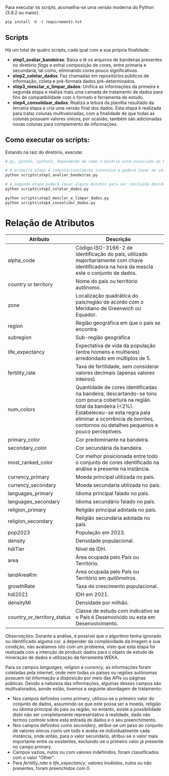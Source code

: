 Para executar os scripts, aconselha-se uma versão moderna do Python (3.9.2 ou maior).

```python
pip install -U -r requirements.txt
```

## Scripts

Há um total de quatro scripts, cada qual com a sua própria finalidade:

- **step1_avaliar_bandeiras**: Baixa e lê os arquivos de bandeiras presentes no diretório _flags_ e extrai composição de cores, entre primaria e secundaria, tal como, eliminando cores pouco significativas.
- **step2_coletar_dados**: Faz chamadas em repositórios públicos de informação, coleta e pré-formata dados pré-determinados.
- **step3_mesclar_e_limpar_dados**: Unifica as informações da primeira e segunda etapa e realiza mais uma camada de tratamento de dados para fins de compatibilidade com o formato e ferramenta de estudo.
- **step4_consolidaar_dados**: Realiza a leitura da planilha resultado da terceira etapa e cria uma versão final dos dados. Esta etapa é realizada para tratar colunas multivaloradas, com a finalidade de que todas as colunas possuam valores únicos, por ocasião, também são adicionadas novas colunas para complemento de informações.


## Como executar os scripts:

Estando na raiz do diretório, execute:

```python
# py, python, python3, dependendo de como o binário está associado ao PATH do seu sistema.

# A primeira etapa é computacionalmente intensiva e poderá levar de vários minutos a horas para finalizar.
python scripts\step1_avaliar_bandeiras.py

# A segunda etapa poderá levar alguns minutos para ser concluída devido a quantidade de requisições necessárias para a coleta de dados.
python scripts\step2_coletar_dados.py

python scripts\step3_mesclar_e_limpar_dados.py
python scripts\step4_consolidar_dados.py
```


# Relação de Atributos

| Atributo                  | Descrição                     |
|---------------------------|-------------------------------|
| alpha_code                | Código ISO-3166-2 de identificação do país, utilizado majoritariamente com chave identificadora na hora da mescla este o conjunto de dados.    |
| country or territory      | Nome do país ou território autônomo.|
| zone                      | Localização quadrática do país/região de acordo com o Meridiano de Greenwich ou Equador.|
| region                    | Região geográfica em que o país se encontra.|
| subregion                 | Sub-região geográfica         |
| life_expectancy           | Expectativa de vida da população (entre homens e mulheres) arredondado em múltiplos de 5.|
| fertility_rate            | Taxa de fertilidade, sem considerar valores decimais (apenas valores inteiros).|
| num_colors                | Quantidade de cores identificadas na bandeira, descartando-se tons com pouca cobertura na região total da bandeira (<2%). Estabeleceu-se esta regra pala eliminar a ocorrência de borrões, contornos ou detalhes pequenos e pouco perceptíveis.|
| primary_color             | Cor predominante na bandeira.|
| secondary_color           | Cor secundária da bandeira.|
| most_ranked_color         | Cor melhor posicionada entre todo o conjunto de cores identificado na análise e presente na instância.|
| currency_primary          | Moeda principal utilizada no país.|
| currency_secondary        | Moeda secundaria utilizada no país.|
| languages_primary         | Idioma principal falado no país.|
| languages_secondary       | Idioma secundário falado no país.|
| religion_primary          | Religião principal adotada no país.|
| religion_secondary        | Religião secundária adotada no país.|
| pop2023                   | População em 2023.|
| density                   | Densidade populacional.
| hdiTier                   | Nível de IDH.|
| area                      | Área ocupada pelo País ou Território.|
| landAreaKm                | Área ocupada pelo País ou Território em quilômetros.|
| growthRate                | Taxa de crescimento populacional.|
| hdi2021                   | IDH em 2021.|
| densityMi                 | Densidade por milhão.|
| country_or_territory_status | Classe de estudo com indicativo se o País é Desenvolvido ou esta em Desenvolvimento.|


*Observações*: Durante a análise, é possível que o algoritmo tenha ignorado ou identificado alguma cor, a depender da complexidade da imagem e sua condição, não avaliamos isto com um problema, visto que esta etapa foi realizada com a intenção de produzir dados para o objeto de estudo de mineração de dados e utilização da ferramenta WEKA.

Para os campos *languages*, *religion* e *currency*, as informações foram coletadas pela internet, onde nem todas os países ou regiões autônomas possuem tal informação a disposição por meio das APIs ou páginas públicas. Devido a natureza das informações, algumas desses campos são multivalorados, aonde estão, tivemos a seguinte abordagem de tratamento:

- Nos campos definidos como *primary*, utilizou-se o primeiro valor do conjunto de dados, assumindo-se que este possa ser a moeda, religião ou idioma principal do país ou região, no entanto, existe a possibilidade disto não ser completamente representativo à realidade, dado não termos controle sobre esta entrada de dados e o seu preenchimento.
- Nos campos definidos como *secondary*, atribui-se um peso ao conjunto de valores únicos como um todo e avalia-se individualmente cada instância, onde então, para o valor secundário, atribui-se o valor mais importante entre os existentes, excluindo-se o primeiro valor já presente no campo *primary*.
- Campos vazios, nulos ou com valores indefinidos, foram classificados com o valor "Other".
- Para *fertility_rate* e *life_expectancy*, valores inválidos, nulos ou não presentes, foram preenchidos com 0.
